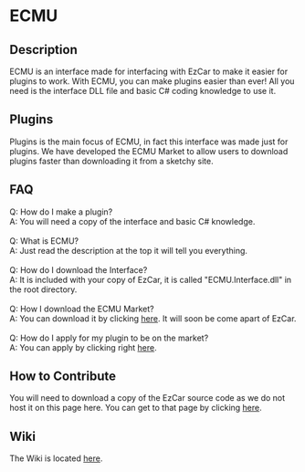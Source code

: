 # ECMU
## Description
ECMU is an interface made for interfacing with EzCar to make it easier for plugins to work. With ECMU, you can make plugins easier than ever! All you need is the interface DLL file and basic C# coding knowledge to use it.

## Plugins
Plugins is the main focus of ECMU, in fact this interface was made just for plugins. We have developed the ECMU Market to allow users to download plugins faster than downloading it from a sketchy site.

## FAQ
Q: How do I make a plugin?</br>
A: You will need a copy of the interface and basic C# knowledge.</br>
</br>
Q: What is ECMU?</br>
A: Just read the description at the top it will tell you everything.</br>
</br>
Q: How do I download the Interface?</br>
A: It is included with your copy of EzCar, it is called "ECMU.Interface.dll" in the root directory.</br>
</br>
Q: How I download the ECMU Market?</br>
A: You can download it by clicking [here](https://github.com/EzCarProject/ECMU/raw/main/ecmu-market/apps/ECMU/ecmu-market/latest.ecmu_dll). It will soon be come apart of EzCar.</br>
</br>
Q: How do I apply for my plugin to be on the market?</br>
A: You can apply by clicking right [here](https://docs.google.com/forms/d/10nby7tF1tFCtsPUZ7_uIC8660-jh4I880nULsWTbX94).</br>

## How to Contribute
You will need to download a copy of the EzCar source code as we do not host it on this page here. You can get to that page by clicking [here](https://github.com/EzCarProject/EzCar).

## Wiki
The Wiki is located [here](https://github.com/EzCarProject/ECMU/wiki).